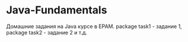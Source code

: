 # Java-Fundamentals
Домашние задания на Java курсе в EPAM.
package task1 - задание 1,
package task2 - задание 2 
и т.д.
